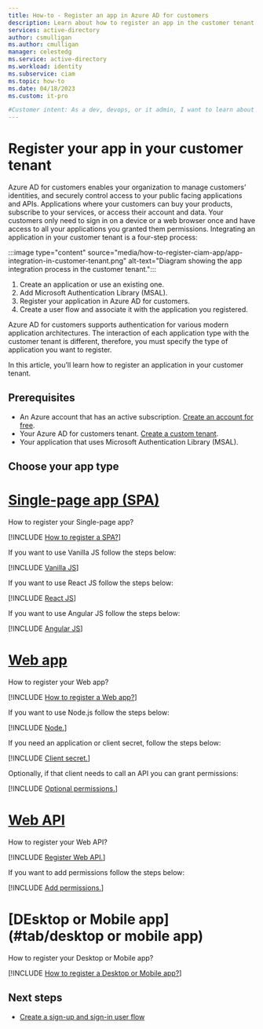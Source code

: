 ```yaml
---
title: How-to - Register an app in Azure AD for customers
description: Learn about how to register an app in the customer tenant.
services: active-directory
author: csmulligan
ms.author: cmulligan
manager: celestedg
ms.service: active-directory
ms.workload: identity
ms.subservice: ciam
ms.topic: how-to
ms.date: 04/18/2023
ms.custom: it-pro

#Customer intent: As a dev, devops, or it admin, I want to learn about how to register an app on the Azure portal.
---
```

# Register your app in your customer tenant

Azure AD for customers enables your organization to manage customers’ identities, and securely control access to your public facing applications and APIs. Applications where your customers can buy your products, subscribe to your services, or access their account and data.  Your customers only need to sign in on a device or a web browser once and have access to all your applications you granted them permissions.
Integrating an application in your customer tenant is a four-step process:

:::image type="content" source="media/how-to-register-ciam-app/app-integration-in-customer-tenant.png" alt-text="Diagram showing the app integration process in the customer tenant.":::

1. Create an application or use an existing one.
2. Add Microsoft Authentication Library (MSAL).
3. Register your application in Azure AD for customers.
4. Create a user flow and associate it with the application you registered.

Azure AD for customers supports authentication for various modern application architectures. The interaction of each application type with the customer tenant is different, therefore, you must specify the type of application you want to register.

In this article, you’ll learn how to register an application in your customer tenant.

## Prerequisites

- An Azure account that has an active subscription. [Create an account for free](https://azure.microsoft.com/free/?WT.mc_id=A261C142F).
- Your Azure AD for customers tenant. [Create a custom tenant](how-to-create-ciam-tenant.md).
- Your application that uses Microsoft Authentication Library (MSAL).

## Choose your app type

# [Single-page app (SPA)](#tab/spa)

How to register your Single-page app?

[!INCLUDE [How to register a SPA?](../customers/includes/register-app/register-client-app-common.md)]

If you want to use Vanilla JS follow the steps below:

[!INCLUDE [Vanilla JS](../customers/includes/register-app/add-platform-redirect-url-vanilla-js.md)]

If you want to use React JS follow the steps below:

[!INCLUDE [React JS](../customers/includes/register-app/add-platform-redirect-url-react.md)]

If you want to use Angular JS follow the steps below:

[!INCLUDE [Angular JS](../customers/includes/register-app/add-platform-redirect-url-angular.md)]

# [Web app](#tab/webapp)

How to register your Web app?

[!INCLUDE [How to register a Web app?](../customers/includes/register-app/register-client-app-common.md)]

If you want to use Node.js follow the steps below:

[!INCLUDE [Node.](../customers/includes/register-app/add-platform-redirect-url-node.md)]

If you need an application or client secret, follow the steps below:

[!INCLUDE [Client secret.](../customers/includes/register-app/add-app-client-secret.md)]

Optionally, if that client needs to call an API you can grant permissions: 

[!INCLUDE [Optional permissions.](../customers/includes/register-app/grant-api-permission-call-api.md)]

# [Web API](#tab/webapi)

How to register your Web API?

[!INCLUDE [Register Web API.](../customers/includes/register-app/register-api-app.md)]

If you want to add permissions follow the steps below:

[!INCLUDE [Add permissions.](../customers/includes/register-app/add-api-scopes.md)]

# [DEsktop or Mobile app](#tab/desktop or mobile app)

How to register your Desktop or Mobile app?

[!INCLUDE [How to register a Desktop or Mobile app?](../customers/includes/register-app/register-client-app-common.md)]

## Next steps
 
- [Create a sign-up and sign-in user flow](how-to-user-flow-sign-up-sign-in-customers.md)